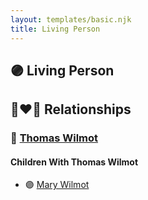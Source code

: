 ```yaml
---
layout: templates/basic.njk
title: Living Person
---
```

## 🟣 Living Person

## 👩‍❤️‍👨 Relationships

### 🔵 [Thomas Wilmot](/people/3/36930663)

#### Children With Thomas Wilmot
* 🟣 [Mary Wilmot](/people/6/63055620)